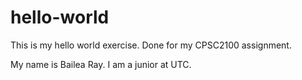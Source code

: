 # hello-world
This is my hello world exercise. Done for my CPSC2100 assignment.

My name is Bailea Ray. I am a junior at UTC.
